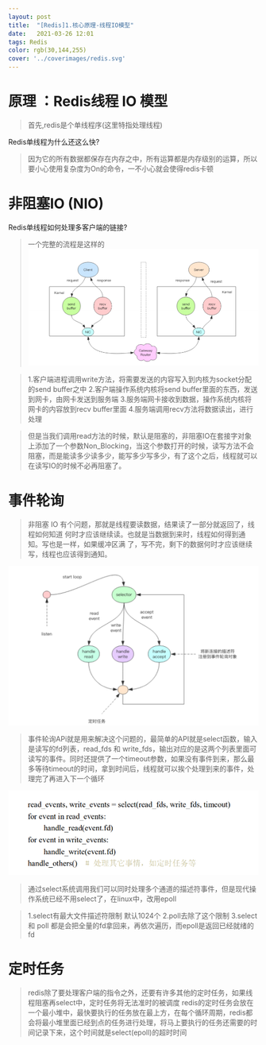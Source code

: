 ```yaml
---
layout: post
title:  "[Redis]1.核心原理-线程IO模型"
date:   2021-03-26 12:01
tags: Redis
color: rgb(30,144,255)
cover: '../coverimages/redis.svg'
---
```


# 原理 ：Redis线程 IO 模型
> 首先,redis是个单线程序(这里特指处理线程)

Redis单线程为什么还这么快?
> 因为它的所有数据都保存在内存之中，所有运算都是内存级别的运算，所以要小心使用复杂度为On的命令，一不小心就会使得redis卡顿

# 非阻塞IO (NIO)

Redis单线程如何处理多客户端的链接?
> 一个完整的流程是这样的
![enter description here](https://raw.githubusercontent.com/LazystudentCH/blogImage/master/小书匠/1616942292412.png)

>1.客户端进程调用write方法，将需要发送的内容写入到内核为socket分配的send buffer之中
>2.客户端操作系统内核将send buffer里面的东西，发送到网卡，由网卡发送到服务端
>3.服务端网卡接收到数据，操作系统内核将网卡的内容放到recv buffer里面
>4.服务端调用recv方法将数据读出，进行处理

>但是当我们调用read方法的时候，默认是阻塞的，非阻塞IO在套接字对象上添加了一个参数Non_Blocking，当这个参数打开的时候，读写方法不会阻塞，而是能读多少读多少，能写多少写多少，有了这个之后，线程就可以在读写IO的时候不必再阻塞了。

# 事件轮询
>非阻塞 IO 有个问题，那就是线程要读数据，结果读了一部分就返回了，线程如何知道
何时才应该继续读。也就是当数据到来时，线程如何得到通知。写也是一样，如果缓冲区满
了，写不完，剩下的数据何时才应该继续写，线程也应该得到通知。

![enter description here](https://raw.githubusercontent.com/LazystudentCH/blogImage/master/小书匠/1616942322461.png)

>事件轮询APi就是用来解决这个问题的，最简单的API就是select函数，输入是读写的fd列表，read_fds 和 write_fds，输出对应的是这两个列表里面可读写的事件。同时还提供了一个timeout参数，如果没有事件到来，那么最多等待timeout的时间，拿到时间后，线程就可以挨个处理到来的事件，处理完了再进入下一个循环

![enter description here](https://raw.githubusercontent.com/LazystudentCH/blogImage/master/小书匠/1616942335635.png)

>通过select系统调用我们可以同时处理多个通道的描述符事件，但是现代操作系统已经不用select了，在linux中，改用epoll

>1.select有最大文件描述符限制 默认1024个
>2.poll去除了这个限制
>3.select 和 poll 都是会把全量的fd拿回来，再依次遍历，而epoll是返回已经就绪的fd

# 定时任务

>redis除了要处理客户端的指令之外，还要有许多其他的定时任务，如果线程阻塞再select中，定时任务将无法准时的被调度
>redis的定时任务会放在一个最小堆中，最快要执行的任务放在最上方，在每个循环周期，redis都会将最小堆里面已经到点的任务进行处理，将马上要执行的任务还需要的时间记录下来，这个时间就是select(epoll)的超时时间